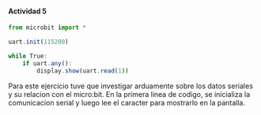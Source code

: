 #### Actividad 5

``` js
from microbit import *

uart.init(115200)

while True:
    if uart.any():  
        display.show(uart.read(1))
```

Para este ejercicio tuve que investigar arduamente sobre los datos seriales y su relacion con el micro:bit. En la primera linea de codigo, se inicializa la comunicacion serial y luego lee el caracter para mostrarlo en la pantalla.
